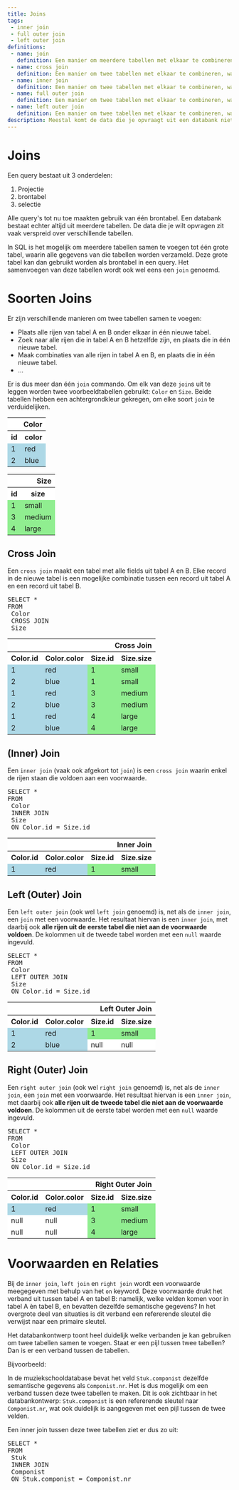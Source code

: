 ```yaml
---
title: Joins
tags: 
 - inner join
 - full outer join
 - left outer join
definitions: 
 - name: join
   definition: Een manier om meerdere tabellen met elkaar te combineren.
 - name: cross join
   definition: Een manier om twee tabellen met elkaar te combineren, waarbij alle mogelijke combinaties worden getoond tussen records uit de ene en de andere tabel.
 - name: inner join
   definition: Een manier om twee tabellen met elkaar te combineren, waarbij alle mogelijke combinaties worden getoond tussen records uit de ene en de andere tabel die voldoen aan een voorwaarde.
 - name: full outer join
   definition: Een manier om twee tabellen met elkaar te combineren, waarbij alle mogelijke combinaties worden getoond tussen records uit de ene en de andere tabel die voldoen aan een voorwaarde, met daarbij ook alle rijen die uit elke tabel die niet voldoen aan die voorwaarde.
 - name: left outer join
   definition: Een manier om twee tabellen met elkaar te combineren, waarbij alle mogelijke combinaties worden getoond tussen records uit de ene en de andere tabel die voldoen aan een voorwaarde, met daarbij ook alle rijen die uit de eerste tabel die niet voldoen aan die voorwaarde.
description: Meestal komt de data die je opvraagt uit een databank niet uit één tabel, maar uit verschillende tabellen die onderling verbonden zijn. In dit hoofdstuk leer je hoe je die verschillende tabellen kunt gebruiken om één resultaat tabel te maken.
---
```


# Joins

Een query bestaat uit 3 onderdelen: 

 1. Projectie
 2. brontabel
 3. selectie
 
Alle query's tot nu toe maakten gebruik van één brontabel. Een databank bestaat echter altijd uit meerdere tabellen. De data die je wilt opvragen zit vaak verspreid over verschillende tabellen.

In SQL is het mogelijk om meerdere tabellen samen te voegen tot één grote tabel, waarin alle gegevens van die tabellen worden verzameld. Deze grote tabel kan dan gebruikt worden als brontabel in een query. Het samenvoegen van deze tabellen wordt ook wel eens een `join` genoemd.

# Soorten Joins

Er zijn verschillende manieren om twee tabellen samen te voegen:

 - Plaats alle rijen van tabel A en B onder elkaar in één nieuwe tabel.
 - Zoek naar alle rijen die in tabel A en B hetzelfde zijn, en plaats die in één nieuwe tabel.
 - Maak combinaties van alle rijen in tabel A en B, en plaats die in één nieuwe tabel.
 - ...
 
Er is dus meer dan één `join` commando. Om elk van deze `join`s uit te leggen worden twee voorbeeldtabellen gebruikt: `Color` en `Size`. Beide tabellen hebben een achtergrondkleur gekregen, om elke soort `join` te verduidelijken.

<table class="styledTable" style="max-width: 400px">
 <tr style="background-color: white">
  <th colspan="2" style="text-align: right">
   Color
  </th>
 </tr>
 
 <tr style="background-color: white">
  <th>
   id
  </th>
  <th>
   color
  </th>
 </tr>
 
 <tr style="background-color: lightblue">
  <td>
   1
  </td>
  <td>
   red
  </td>
 </tr>
 
 <tr style="background-color: lightblue">
  <td>
   2
  </td>
  <td>
   blue
  </td>
 </tr>
</table>


<table class="styledTable" style="max-width: 400px">
 <tr style="background-color: white">
  <th colspan="2" style="text-align: right">
   Size
  </th>
 </tr>
 
 <tr style="background-color: white">
  <th>
   id
  </th>
  <th>
   size
  </th>
 </tr>
 
 <tr style="background-color: lightgreen">
  <td>
   1
  </td>
  <td>
   small
  </td>
 </tr>
 
 <tr style="background-color: lightgreen">
  <td>
   3
  </td>
  <td>
   medium
  </td>
 </tr>
 
 <tr style="background-color: lightgreen">
  <td>
   4
  </td>
  <td>
   large
  </td>
 </tr>
</table>

## Cross Join

Een `cross join` maakt een tabel met alle fields uit tabel A en B. Elke record in de nieuwe tabel is een mogelijke combinatie tussen een record uit tabel A en een record uit tabel B.

<pre class="linenums lang-sql">
SELECT * 
FROM 
 Color 
 CROSS JOIN 
 Size
</pre>

<table class="styledTable" style="max-width: 600px">
 <tr style="background-color: white">
  <th colspan="4" style="text-align: right">
   Cross Join
  </th>
 </tr>
 
 <tr style="background-color: white">
  <th>
   Color.id
  </th>
  <th>
   Color.color
  </th>
  <th>
   Size.id
  </th>
  <th>
   Size.size
  </th>
 </tr>
 
 <tr style="background-color: lightgreen">
  <td style="background-color: lightblue">
1
  </td>
  <td style="background-color: lightblue">
red
  </td>
  <td>
1
  </td>
  <td>
small
  </td>
 </tr>

 <tr style="background-color: lightgreen">
  <td style="background-color: lightblue">
2
  </td>
  <td style="background-color: lightblue">
blue
  </td>
  <td>
1
  </td>
  <td>
small
  </td>
 </tr>

 <tr style="background-color: lightgreen">
  <td style="background-color: lightblue">
1
  </td>
  <td style="background-color: lightblue">
red
  </td>
  <td>
3
  </td>
  <td>
medium
  </td>
 </tr>

 <tr style="background-color: lightgreen">
  <td style="background-color: lightblue">
2
  </td>
  <td style="background-color: lightblue">
blue
  </td>
  <td>
3
  </td>
  <td>
medium
  </td>
 </tr>

 <tr style="background-color: lightgreen">
  <td style="background-color: lightblue">
1
  </td>
  <td style="background-color: lightblue">
red
  </td>
  <td>
4
  </td>
  <td>
large
  </td>
 </tr>

 <tr style="background-color: lightgreen">
  <td style="background-color: lightblue">
2
  </td>
  <td style="background-color: lightblue">
blue
  </td>
  <td>
4
  </td>
  <td>
large
  </td>
 </tr>
</table>

## (Inner) Join

Een `inner join` (vaak ook afgekort tot `join`) is een `cross join` waarin enkel de rijen staan die voldoen aan een voorwaarde.

<pre class="linenums lang-sql">
SELECT * 
FROM 
 Color 
 INNER JOIN 
 Size
 ON Color.id = Size.id
</pre>

<table class="styledTable" style="max-width: 600px">
 <tr style="background-color: white">
  <th colspan="4" style="text-align: right">
   Inner Join
  </th>
 </tr>
 
 <tr style="background-color: white">
  <th>
   Color.id
  </th>
  <th>
   Color.color
  </th>
  <th>
   Size.id
  </th>
  <th>
   Size.size
  </th>
 </tr>
 
 <tr style="background-color: lightgreen">
  <td style="background-color: lightblue">
1
  </td>
  <td style="background-color: lightblue">
red
  </td>
  <td>
1
  </td>
  <td>
small
  </td>
 </tr>
</table>

## Left (Outer) Join

Een `left outer join` (ook wel `left join` genoemd) is, net als de `inner join`, een `join` met een voorwaarde. Het resultaat hiervan is een `inner join`, met daarbij ook **alle rijen uit de eerste tabel die niet aan de voorwaarde voldoen**. De kolommen uit de tweede tabel worden met een `null` waarde ingevuld.


<pre class="linenums lang-sql">
SELECT * 
FROM 
 Color 
 LEFT OUTER JOIN 
 Size
 ON Color.id = Size.id
</pre>

<table class="styledTable" style="max-width: 600px">
 <tr style="background-color: white">
  <th colspan="4" style="text-align: right">
   Left Outer Join
  </th>
 </tr>
 
 <tr style="background-color: white">
  <th>
   Color.id
  </th>
  <th>
   Color.color
  </th>
  <th>
   Size.id
  </th>
  <th>
   Size.size
  </th>
 </tr>
 
 <tr style="background-color: lightgreen">
  <td style="background-color: lightblue">
1
  </td>
  <td style="background-color: lightblue">
red
  </td>
  <td>
1
  </td>
  <td>
small
  </td>
 </tr>
 
 <tr style="background-color: white">
  <td style="background-color: lightblue">
2
  </td>
  <td style="background-color: lightblue">
blue
  </td>
  <td>
null
  </td>
  <td>
null
  </td>
 </tr>
</table>

## Right (Outer) Join

Een `right outer join` (ook wel `right join` genoemd) is, net als de `inner join`, een `join` met een voorwaarde. Het resultaat hiervan is een `inner join`, met daarbij ook **alle rijen uit de tweede tabel die niet aan de voorwaarde voldoen**. De kolommen uit de eerste tabel worden met een `null` waarde ingevuld.


<pre class="linenums lang-sql">
SELECT * 
FROM 
 Color 
 LEFT OUTER JOIN 
 Size
 ON Color.id = Size.id
</pre>

<table class="styledTable" style="max-width: 600px">
 <tr style="background-color: white">
  <th colspan="4" style="text-align: right">
   Right Outer Join
  </th>
 </tr>
 
 <tr style="background-color: white">
  <th>
   Color.id
  </th>
  <th>
   Color.color
  </th>
  <th>
   Size.id
  </th>
  <th>
   Size.size
  </th>
 </tr>
 
 <tr style="background-color: lightgreen">
  <td style="background-color: lightblue">
1
  </td>
  <td style="background-color: lightblue">
red
  </td>
  <td>
1
  </td>
  <td>
small
  </td>
 </tr>
 
 <tr style="background-color: lightgreen">
  <td style="background-color: white">
null
  </td>
  <td style="background-color: white">
null
  </td>
  <td>
3
  </td>
  <td>
medium
  </td>
 </tr>
 
 <tr style="background-color: lightgreen">
  <td style="background-color: white">
null
  </td>
  <td style="background-color: white">
null
  </td>
  <td>
4
  </td>
  <td>
large
  </td>
 </tr>
</table>


# Voorwaarden en Relaties

Bij de `inner join`, `left join` en `right join` wordt een voorwaarde meegegeven met behulp van het `on` keyword. Deze voorwaarde drukt het verband uit tussen tabel A en tabel B: namelijk, welke velden komen voor in tabel A èn tabel B, en bevatten dezelfde semantische gegevens? In het overgrote deel van situaties is dit verband een refererende sleutel die verwijst naar een primaire sleutel. 

Het databankontwerp toont heel duidelijk welke verbanden je kan gebruiken om twee tabellen samen te voegen. Staat er een pijl tussen twee tabellen? Dan is er een verband tussen de tabellen.

Bijvoorbeeld: 

In de muziekschooldatabase bevat het veld `Stuk.componist` dezelfde semantische gegevens als `Componist.nr`. Het is dus mogelijk om een verband tussen deze twee tabellen te maken.
Dit is ook zichtbaar in het databankontwerp: `Stuk.componist` is een refererende sleutel naar `Componist.nr`, wat ook duidelijk is aangegeven met een pijl tussen de twee velden.

Een inner join tussen deze twee tabellen ziet er dus zo uit:


<pre class="linenums lang-sql">
SELECT * 
FROM 
 Stuk
 INNER JOIN 
 Componist
 ON Stuk.componist = Componist.nr
</pre>
